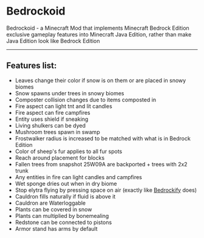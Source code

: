 # Bedrockoid
Bedrockoid - a Minecraft Mod that implements Minecraft Bedrock Edition exclusive gameplay features into Minecraft Java Edition, 
rather than make Java Edition look like Bedrock Edition

<hr>

## Features list:
- Leaves change their color if snow is on them or are placed in snowy biomes
- Snow spawns under trees in snowy biomes
- Composter collision changes due to items composted in
- Fire aspect can light tnt and lit candles
- Fire aspect can fire campfires
- Entity uses shield if sneaking
- Living shulkers can be dyed
- Mushroom trees spawn in swamp
- Frostwalker radius is increased to be matched with what is in Bedrock Edition
- Color of sheep's fur applies to all fur spots
- Reach around placement for blocks
- Fallen trees from snapshot 25W09A are backported + trees with 2x2 trunk
- Any entities in fire can light candles and campfires
- Wet sponge dries out when in dry biome
- Stop elytra flying by pressing space on air (exactly like [Bedrockify](https://github.com/juancarloscp52/BedrockIfy) does)
- Cauldron fills naturally if fluid is above it
- Cauldron are Waterloggable
- Plants can be covered in snow
- Plants can multiplied by bonemealing
- Redstone can be connected to pistons
- Armor stand has arms by default